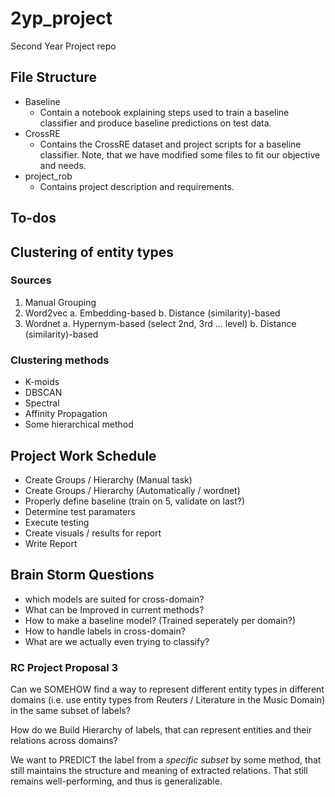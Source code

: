 # 2yp_project
Second Year Project repo

## File Structure
- Baseline
    - Contain a notebook explaining steps used to train a baseline classifier and produce baseline predictions on test data.
- CrossRE
    - Contains the CrossRE dataset and project scripts for a baseline classifier. Note, that we have modified some files to fit our objective and needs.
- project_rob
    - Contains project description and requirements.

## To-dos

## Clustering of entity types
### Sources
1. Manual Grouping
2. Word2vec
    a. Embedding-based
    b. Distance (similarity)-based
3. Wordnet
    a. Hypernym-based (select 2nd, 3rd ... level)
    b. Distance (similarity)-based
### Clustering methods
- K-moids
- DBSCAN
- Spectral
- Affinity Propagation
- Some hierarchical method

## Project Work Schedule
- Create Groups / Hierarchy (Manual task)
- Create Groups / Hierarchy (Automatically / wordnet)
- Properly define baseline (train on 5, validate on last?)
- Determine test paramaters
- Execute testing
- Create visuals / results for report
- Write Report

## Brain Storm Questions
 - which models are suited for cross-domain? 
 - What can be Improved in current methods?
 - How to make a baseline model? (Trained seperately per domain?)
 - How to handle labels in cross-domain?
 - What are we actually even trying to classify?

### RC Project Proposal 3
Can we SOMEHOW find a way to represent different entity types in different domains (i.e. use entity types from Reuters / Literature in the Music Domain) in the same subset of labels? 

How do we Build Hierarchy of labels, that can represent entities and their relations across domains? 

We want to PREDICT the label from a *specific subset* by some method, that still maintains the structure and meaning of extracted relations. That still remains well-performing, and thus is generalizable.